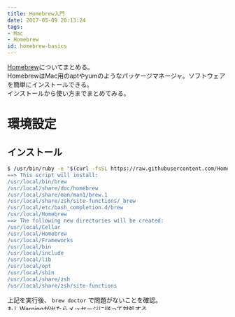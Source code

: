 ```yaml
---
title: Homebrew入門
date: 2017-05-09 20:13:24
tags:
- Mac
- Homebrew
id: homebrew-basics
---
```


[Homebrew](http://brew.sh/index_ja.html)についてまとめる。  
HomebrewはMac用のaptやyumのようなパッケージマネージャ。ソフトウェアを簡単にインストールできる。  
インストールから使い方までまとめてみる。

<!-- more -->

# 環境設定

## インストール

```sh
$ /usr/bin/ruby -e "$(curl -fsSL https://raw.githubusercontent.com/Homebrew/install/master/install)”
==> This script will install:
/usr/local/bin/brew
/usr/local/share/doc/homebrew
/usr/local/share/man/man1/brew.1
/usr/local/share/zsh/site-functions/_brew
/usr/local/etc/bash_completion.d/brew
/usr/local/Homebrew
==> The following new directories will be created:
/usr/local/Cellar
/usr/local/Homebrew
/usr/local/Frameworks
/usr/local/bin
/usr/local/include
/usr/local/lib
/usr/local/opt
/usr/local/sbin
/usr/local/share/zsh
/usr/local/share/zsh/site-functions
```

上記を実行後、 `brew doctor` で問題がないことを確認。  
もしWarningが出たらメッセージに従って対処する。  
筆者の場合はXcodeをインストールしてCommand Line Toolsをアップデートしたら解決した。  
変更があるかもしれないので[公式](http://brew.sh/index_ja.html)を確認のこと。

- `/usr/local/Cellar/`
    - Homebrewでインストールしたソフトウェアはここに配備される
- `/usr/local/bin/`
    - インストールしたソフトウェアのコマンドのシンボリックリンクはここに配備される

## Homebrew のアップデート

```sh
$ brew update
```

## ソフトウェアのインストール

```sh
$ brew install <software>
```

## ソフトウェアの更新

```sh
$ brew upgrade <software>
```

## キャッシュされている古いソフトウェアの削除

```sh
$ brew cleanup
```

# brew tap

brew tap は、公式以外の formula を追加することのできる Homebrew のサブコマンド。  
Homebrewをインストールした際に標準で組み込まれている。

```sh
$ brew tap <userName>/<repository>
```

上記コマンドを実行すると、GitHub 公開リポジトリ (https://github.com/<userName>/homebrew-<repository>) が参照され、/usr/local/Library/Taps以下にインストールされる。  
`brew tap` コマンドでこれまでにインストールされたソフトウェアの一覧が見れる。  
また、 `brew tap <url>` コマンドでGitHub以外のソフトウェアもインストール可能。

# brew cask

brewやbrew tapでソフトウェアをインストールする際、目的のソフトウェアを動かすには依存するその他のソフトウェアをインストールする必要がある場合がある。  
そんなときbrew caskを使用すると目的のソフトウェアをインストールするだけで依存するソフトウェアもインストールしてくれる。  
さらにGoogle ChromeやAtomといったソフトのインストールも可能となる。

## インストール

brew tapでインストールする。

```sh
$ brew tap caskroom/cask
```

caskで扱えるソフトウェアのバージョンを増やすために下記も導入しておく。

```sh
$ brew tap caskroom/versions
```

変更があるかもしれないので[cask公式](https://caskroom.github.io)、[versions公式](https://github.com/caskroom/homebrew-versions)を参照。

## 使い方

```sh
$ brew cask search <software>
$ brew cask install <software>
$ brew cask uninstall <software>
```

その他のコマンドは[ここ](https://github.com/caskroom/homebrew-cask/blob/master/USAGE.md)。
